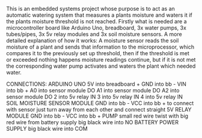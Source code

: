 This is an embedded systems project whose purpose is to act as an automatic watering system that measures a plants moisture and waters it if the plants moisture threshold is not reached. Firstly what is needed are a microcontroller board like Arduino Uno, breadboard, 3x water pumps, 3x tubes/pipes, 3x 5v relay modules and 3x soil moisture sensors. A more detailed explanation of how it works: A moisture sensor reads the soil moisture of a plant and sends that information to the microprocessor, which compares it to the previously set up threshold, then if the threshold is met or exceeded nothing happens moisture readings continue, but if it is not met the corresponding  water pump activates and waters the plant which needed water.


CONNECTIONS:
ARDUINO UNO
	5V into breadboard +
	GND into bb -
	VIN into bb +
	A0 into sensor module DO
	A1 into sensor module DO
	A2 into sensor module DO
	2 into 5v relay IN
	3 into 5v relay IN
	4 into 5v relay IN
SOIL MOISTURE SENSOR MODULE
	GND into bb -
	VCC into bb +
	to connect with sensor just turn away from each other and connect straight
5V RELAY MODULE
	GND into bb -
	VCC into bb +
PUMP
	small red wire twist with big red wire from battery supply
	big black wire into NO
BATTERY POWER SUPPLY
	big black wire into COM
